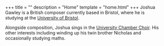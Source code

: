+++
title = ""
description = "Home"
template = "home.html"
+++
Joshua Gawley is a British composer currently based in Bristol, where he is studying at the [University of Bristol](https://bristol.ac.uk).  

Alongside composition, Joshua sings in the [University Chamber Choir](https://www.instagram.com/uob_chamberchoir?utm_source=ig_web_button_share_sheet&igsh=ZDNlZDc0MzIxNw==). His other interests including winding up his twin brother Nicholas and occasionally studying maths.
